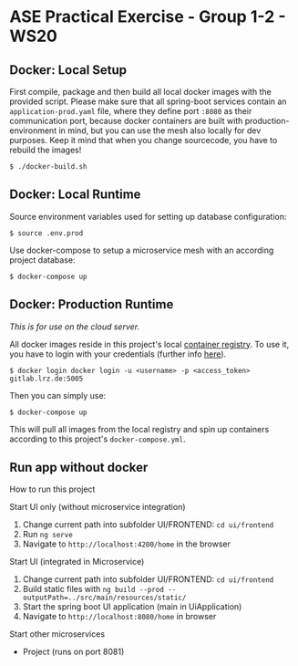 # ASE Practical Exercise - Group 1-2 - WS20

## Docker: Local Setup

First compile, package and then build all local docker images with the provided script. Please make sure that all spring-boot services contain an `application-prod.yaml` file, where they define port `:8080` as their communication port, because docker containers are built with production-environment in mind, but you can use the mesh also locally for dev purposes. Keep it mind that when you change sourcecode, you have to rebuild the images!

```
$ ./docker-build.sh
```

## Docker: Local Runtime

Source environment variables used for setting up database configuration:

```
$ source .env.prod
```

Use docker-compose to setup a microservice mesh with an according project database:

```
$ docker-compose up
```

## Docker: Production Runtime

*This is for use on the cloud server.*

All docker images reside in this project's local [container registry](https://gitlab.lrz.de/ase20-group1-2/ase20-practical-exercise/container_registry). To use it, you have to login with your credentials (further info [here](https://docs.gitlab.com/ee/user/packages/container_registry/#authenticate-by-using-gitlab-cicd)).

```
$ docker login docker login -u <username> -p <access_token> gitlab.lrz.de:5005
```

Then you can simply use:

```
$ docker-compose up
```

This will pull all images from the local registry and spin up containers according to this project's `docker-compose.yml`.


## Run app without docker

How to run this project

Start UI only (without microservice integration)
1. Change current path into subfolder UI/FRONTEND: `cd ui/frontend`
2. Run `ng serve`
3. Navigate to `http://localhost:4200/home` in the browser

Start UI (integrated in Microservice)
1. Change current path into subfolder UI/FRONTEND: `cd ui/frontend`
2. Build static files with `ng build --prod --outputPath=../src/main/resources/static/`
3. Start the spring boot UI application (main in UiApplication)
4. Navigate to `http://localhost:8080/home` in browser

Start other microservices
- Project (runs on port 8081)
